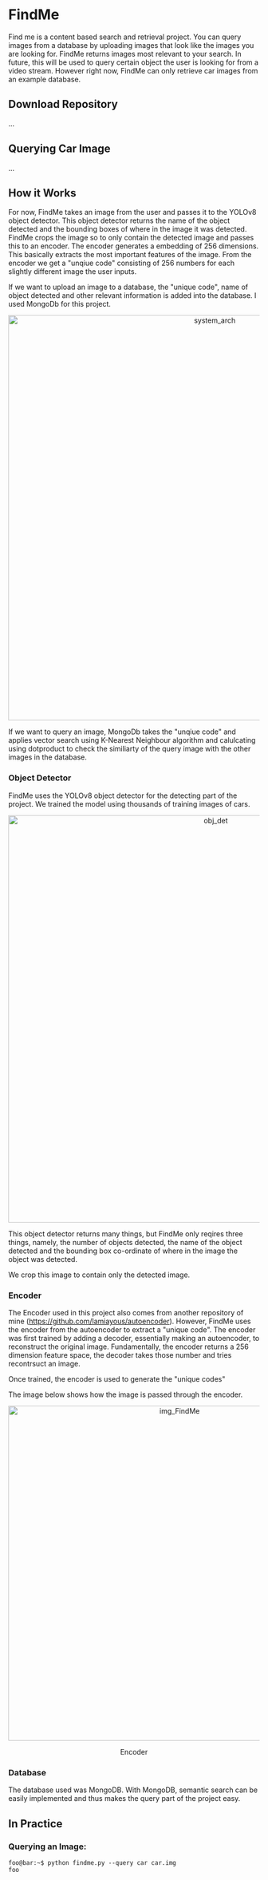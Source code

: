 # FindMe
Find me is a content based search and retrieval project. You can query images from a database by uploading images that look like the images you are looking for. FindMe returns images most relevant to your search. In future, this will be used to query certain object the user is looking for from a video stream. However right now, FindMe can only retrieve car images from an example database.

## Download Repository
...

## Querying Car Image
...

## How it Works

For now, FindMe takes an image from the user and passes it to the YOLOv8 object detector. This object detector returns the name of the object detected and the bounding boxes of where in the image it was detected. FindMe crops the image so to only contain the detected image and passes this to an encoder. The encoder generates a embedding of 256 dimensions. This basically extracts the most important features of the image. From the encoder we get a "unqiue code" consisting of 256 numbers for each slightly different image the user inputs. 

If we want to upload an image to a database, the "unique code", name of object detected and other relevant information is added into the database. I used MongoDb for this project.

<p align="center">
<img width="812" alt="system_arch" src="https://github.com/lamiayous/FindMe/assets/124199862/deb448f8-5526-4dcf-8183-a7756a2a52c4">
</p>

If we want to query an image, MongoDb takes the "unqiue code" and applies vector search using K-Nearest Neighbour algorithm and calulcating using dotproduct to check the similiarty of the query image with the other images in the database.

### Object Detector

FindMe uses the YOLOv8 object detector for the detecting part of the project. We trained the model using thousands of training images of cars.

<p align="center">
 <img width="816" alt="obj_det" src="https://github.com/lamiayous/FindMe/assets/124199862/fdfc27d2-ed04-468a-b77a-b67fff71b098">
</p>

This object detector returns many things, but FindMe only reqires three things, namely, the number of objects detected, the name of the object detected and the bounding box co-ordinate of where in the image the object was detected.

We crop this image to contain only the detected image.

### Encoder
The Encoder used in this project also comes from another repository of mine (https://github.com/lamiayous/autoencoder). However, FindMe uses the encoder from the autoencoder to extract a "unique code".
The encoder was first trained by adding a decoder, essentially making an autoencoder, to reconstruct the original image. Fundamentally, the encoder returns a 256 dimension feature space, the decoder takes those number and tries recontrsuct an image. 

Once trained, the encoder is used to generate the "unique codes"

The image below shows how the image is passed through the encoder.

<p align="center">
<img width="671" alt="img_FindMe" src="https://github.com/lamiayous/FindMe/assets/124199862/ede24929-504e-4fe5-965a-f87b417aa606">
<p align="center">
                                            Encoder


### Database
The database used was MongoDB. With MongoDB, semantic search can be easily implemented and thus makes the query part of the project easy.

## In Practice

### Querying an Image:
```console
foo@bar:~$ python findme.py --query car car.img
foo
```
